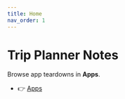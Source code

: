 ```yaml
---
title: Home
nav_order: 1
---
```


# Trip Planner Notes

Browse app teardowns in **Apps**.

- 👉 [Apps](./apps/)  <!-- this will render a section page -->
